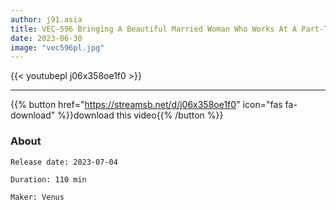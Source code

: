 ```yaml
---
author: j91.asia
title: VEC-596 Bringing A Beautiful Married Woman Who Works At A Part-Time Job Home To Creampie Sex
date: 2023-06-30
image: "vec596pl.jpg"
---
```



{{< youtubepl j06x358oe1f0 >}}
___

{{% button href="https://streamsb.net/d/j06x358oe1f0" icon="fas fa-download" %}}download this video{{% /button %}}
### About

`Release date: 2023-07-04`

`Duration: 110 min`

`Maker:	Venus`